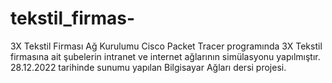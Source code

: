 # tekstil_firmas-
3X Tekstil Firması Ağ Kurulumu
Cisco Packet Tracer programında 3X Tekstil firmasına ait şubelerin intranet ve internet ağlarının simülasyonu yapılmıştır.
28.12.2022 tarihinde sunumu yapılan Bilgisayar Ağları dersi projesi.
